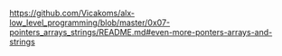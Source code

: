 https://github.com/Vicakoms/alx-low_level_programming/blob/master/0x07-pointers_arrays_strings/README.md#even-more-ponters-arrays-and-strings
